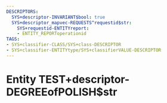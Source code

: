 ```yaml
---
DESCRIPTORS:
  SYS+descriptor-INVARIANT$bool: true
  SYS+descriptor_mapvec-REQUESTS^requestid$str:
    SYS+requestid-ENTITYreport:
    - ENTITY_REPORToperationid
TAGS:
- SYS+classifier-CLASS/SYS+class-DESCRIPTOR
- SYS+classifier-ENTITYtype/SYS+classifierVALUE-DESCRIPTOR
---
```

# Entity TEST+descriptor-DEGREEofPOLISH$str

